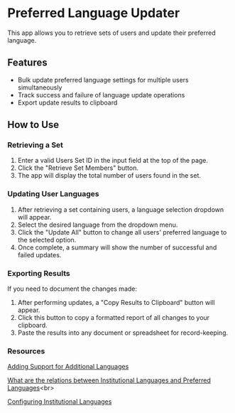 # Preferred Language Updater

This app allows you to retrieve sets of users and update their preferred language.

## Features
- Bulk update preferred language settings for multiple users simultaneously
- Track success and failure of language update operations
- Export update results to clipboard

## How to Use

### Retrieving a Set
1. Enter a valid Users Set ID in the input field at the top of the page.
2. Click the "Retrieve Set Members" button.
3. The app will display the total number of users found in the set.

### Updating User Languages
1. After retrieving a set containing users, a language selection dropdown will appear.
2. Select the desired language from the dropdown menu.
3. Click the "Update All" button to change all users' preferred language to the selected option.
5. Once complete, a summary will show the number of successful and failed updates.

### Exporting Results
If you need to document the changes made:
1. After performing updates, a "Copy Results to Clipboard" button will appear.
2. Click this button to copy a formatted report of all changes to your clipboard.
3. Paste the results into any document or spreadsheet for record-keeping.


### Resources
[Adding Support for Additional Languages](https://ccclibraries.com/c.php?g=1153372&p=10353464)<br>

[What are the relations between Institutional Languages and Preferred Languages](https://knowledge.exlibrisgroup.com/Alma/Knowledge_Articles/What_are_the_relations_between_Institution_Languages_and_Preferred_Languages%3F#:~:text=In%20Alma%20you%20can%20set,dropdown%20list%20under%20Preferred%20Language.)<br>

[Configuring Institutional Languages](https://knowledge.exlibrisgroup.com/Alma/Product_Documentation/010Alma_Online_Help_(English)/050Administration/050Configuring_General_Alma_Functions/090Configuring_Institution_Languages)
